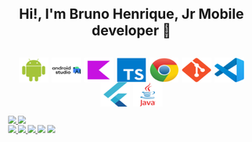 <div style="display: inline_block" align="center"><br>

  <h1>Hi!, I'm Bruno Henrique, Jr Mobile developer 👋<h1/>
  <img align="center" alt="Android" height="50" width="60" src="https://github.com/devicons/devicon/blob/master/icons/android/android-original.svg">
  <img align="center" alt="AndroidStudio" height="50" width="60" src="https://github.com/devicons/devicon/blob/master/icons/androidstudio/androidstudio-original-wordmark.svg">
    <img align="center" alt="Kotlin" height="50" width="60" src="https://github.com/devicons/devicon/blob/master/icons//kotlin/kotlin-plain.svg">
  <img align="center" alt="TypeScript" height="50" width="60" src="https://github.com/devicons/devicon/blob/master/icons/typescript/typescript-original.svg">
  <img align="center" alt="Chrome" height="50" width="60" src="https://github.com/devicons/devicon/blob/master/icons/chrome/chrome-original.svg">
  <img align="center" alt="Git" height="50" width="60" src="https://github.com/devicons/devicon/blob/master/icons/git/git-original.svg">   
  <img align="center" alt="VisualStudioCode" height="50" width="60" src="https://github.com/devicons/devicon/blob/master/icons/vscode/vscode-original.svg">
  <img align="center" alt="Flutter" height="50" width="60" src="https://github.com/devicons/devicon/blob/master/icons/flutter/flutter-original.svg">
  <img align="center" alt="Java" height="50" width="60" src="https://github.com/devicons/devicon/blob/master/icons/java/java-original-wordmark.svg">
  
</div>
  
<div>
  <a href="https://github.com/brunoheenrique">
  <img height="180em" src="https://github-readme-stats-sigma-five.vercel.app/api?username=brunoheenrique&show_icons=true&theme=dark&include_all_commits=true&count_private=true"/>
  <img height="180em" src="https://github-readme-stats-sigma-five.vercel.app/api/top-langs/?username=brunoheenrique&layout=compact&langs_count=7&theme=dark"/>
</div>

  <div> 
  <img src="https://img.shields.io/badge/kotlin-%237F52FF.svg?style=for-the-badge&logo=kotlin&logoColor=white)">
  <img src="https://img.shields.io/badge/Android%20Studio-3DDC84.svg?style=for-the-badge&logo=android-studio&logoColor=white">
  <img src="https://img.shields.io/badge/Android-3DDC84?style=for-the-badge&logo=android&logoColor=white">
  <a href="https://www.linkedin.com/in/bruno-henrique-silva-40a883206/" target="_blank"><img src="https://img.shields.io/badge/LinkedIn-0077B5?style=for-the-   badge&logo=linkedin&logoColor=white" target="_blank"></a>
  <img src="https://img.shields.io/badge/TypeScript-007ACC?style=for-the-badge&logo=typescript&logoColor=white">
 
</div>

